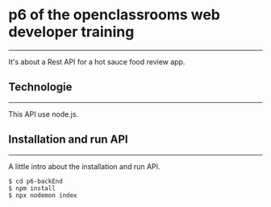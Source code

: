 # p6 of the openclassrooms web developer training
***
It's about a Rest API for a hot sauce food review app.

## Technologie
***
This API use node.js.

## Installation and run API
***
A little intro about the installation and run API.
```
$ cd p6-backEnd
$ npm install
$ npx nodemon index
```